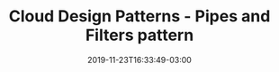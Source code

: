 ---
title: "Cloud Design Patterns - Pipes and Filters pattern"
date: 2019-11-23T16:33:49-03:00
draft: true
tags: ["Cloud", "Design Patterns"]
---